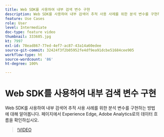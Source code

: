 ```yaml
---
title: Web SDK를 사용하여 내부 검색 변수 구현
description: Web SDK를 사용하여 내부 검색어 추적 사용 사례를 위한 분석 변수를 구현하는 방법에 대해 알아봅니다. 페이지에서 Experience Edge, Adobe Analytics로의 데이터 흐름을 확인하십시오.
feature: Use Cases
role: User
level: Intermediate
doc-type: feature video
thumbnail: 333605.jpg
kt: 7997
exl-id: 78ead867-77ed-4ef7-ac87-43a14a60edee
source-git-commit: 32424f3f2b05952fe4df9ea91dcbe51684cee905
workflow-type: ht
source-wordcount: '86'
ht-degree: 100%

---
```


# Web SDK를 사용하여 내부 검색 변수 구현

Web SDK를 사용하여 내부 검색어 추적 사용 사례를 위한 분석 변수를 구현하는 방법에 대해 알아봅니다. 페이지에서 Experience Edge, Adobe Analytics로의 데이터 흐름을 확인하십시오.

>[!VIDEO](https://video.tv.adobe.com/v/333605/?quality=12&learn=on)
